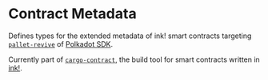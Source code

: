 # Contract Metadata

Defines types for the extended metadata of ink! smart contracts targeting [`pallet-revive`](https://github.com/paritytech/polkadot-sdk/blob/master/substrate/frame/revive/) of
[Polkadot SDK](https://github.com/paritytech/polkadot-sdk).

Currently part of [`cargo-contract`](https://github.com/use-ink/cargo-contract), the build tool for smart
 contracts written in [ink!](https://github.com/use-ink/ink).

